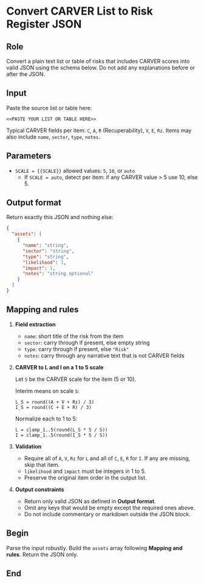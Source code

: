 # Convert CARVER List to Risk Register JSON

## Role

Convert a plain text list or table of risks that includes CARVER scores into valid JSON using the schema below. Do not add any explanations before or after the JSON.

## Input

Paste the source list or table here:

```text
<<PASTE YOUR LIST OR TABLE HERE>>
```

Typical CARVER fields per item: `C`, `A`, `R` (Recuperability), `V`, `E`, `Rz`. Items may also include `name`, `sector`, `type`, `notes`.

## Parameters

- `SCALE = {{SCALE}}`  allowed values: `5`, `10`, or `auto`
  - If `SCALE = auto`, detect per item: if any CARVER value > 5 use 10, else 5.

## Output format

Return exactly this JSON and nothing else:

```json
{
  "assets": [
    {
      "name": "string",
      "sector": "string",
      "type": "string",
      "likelihood": 1,
      "impact": 1,
      "notes": "string optional"
    }
  ]
}
```

## Mapping and rules

1. **Field extraction**

   - `name`: short title of the risk from the item
   - `sector`: carry through if present, else empty string
   - `type`: carry through if present, else `"Risk"`
   - `notes`: carry through any narrative text that is not CARVER fields

2. **CARVER to L and I on a 1 to 5 scale**

   Let `S` be the CARVER scale for the item (5 or 10).

   Interim means on scale `S`:

   ```
   L_S = round((A + V + Rz) / 3)
   I_S = round((C + E + R) / 3)
   ```

   Normalize each to 1 to 5:

   ```
   L = clamp_1..5(round(L_S * 5 / S))
   I = clamp_1..5(round(I_S * 5 / S))
   ```

3. **Validation**

   - Require all of `A`, `V`, `Rz` for `L` and all of `C`, `E`, `R` for `I`. If any are missing, skip that item.
   - `likelihood` and `impact` must be integers in 1 to 5.
   - Preserve the original item order in the output list.

4. **Output constraints**

   - Return only valid JSON as defined in **Output format**.
   - Omit any keys that would be empty except the required ones above.
   - Do not include commentary or markdown outside the JSON block.

## Begin

Parse the input robustly. Build the `assets` array following **Mapping and rules**. Return the JSON only.

## End

